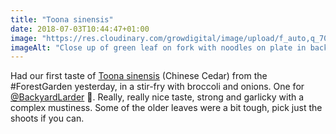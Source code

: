 ```yaml
---
title: "Toona sinensis"
date: 2018-07-03T10:44:47+01:00
image: "https://res.cloudinary.com/growdigital/image/upload/f_auto,q_70,w_736/v1544264796/toona-sinensis-42255918105.jpg"
imageAlt: "Close up of green leaf on fork with noodles on plate in background"
---
```


Had our first taste of [Toona sinensis](https://pfaf.org/user/Plant.aspx?LatinName=Toona+sinensis) (Chinese Cedar) from the #ForestGarden yesterday, in a stir-fry with broccoli and onions. One for [@BackyardLarder](https://twitter.com/BackyardLarder) 🙂. Really, really nice taste, strong and garlicky with a complex mustiness. Some of the older leaves were a bit tough, pick just the shoots if you can.
